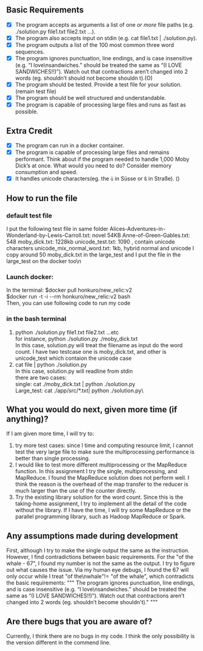 ## Basic Requirements
- [x] The program accepts as arguments a list of one *or more* file paths (e.g. ./solution.py file1.txt file2.txt …).
- [x] The program also accepts input on stdin (e.g. cat file1.txt | ./solution.py).
- [x] The program outputs a list of the 100 most common three word sequences.
- [x] The program ignores punctuation, line endings, and is case insensitive (e.g. “I love\nsandwiches.” should be treated the same as “(I LOVE SANDWICHES!!)”). Watch out that contractions aren’t changed into 2 words (eg. shouldn’t should not become shouldn t).(O)
- [x] The program should be tested. Provide a test file for your solution. (remain test file)
- [x] The program should be well structured and understandable.
- [x] The program is capable of processing large files and runs as fast as possible.
## Extra Credit
- [x] The program can run in a docker container.
- [x] The program is capable of processing large files and remains performant. Think about if the program needed to handle 1,000 Moby Dick’s at once. What would you need to do? Consider memory consumption and speed.
- [x] It handles unicode characters(eg. the `ü` in Süsse or `ß` in Straße). ()
## How to run the file
### default test file
I put the following test file in same folder
  Alices-Adventures-in-Wonderland-by-Lewis-Carroll.txt: novel 54KB
  Anne-of-Green-Gables.txt: 548
  moby_dick.txt: 1228kb 
  unicode_test.txt: 1090 , contain unicode characters
  unicode_mix_normal_word.txt: 1kb, hybrid normal and unicode
I copy around 50 moby_dick.txt in the large_test and I put the file in the large_test on the docker too\n
### Launch docker:
In the terminal:
  $docker pull honkuro/new_relic:v2\
  $docker run -t -i --rm honkuro/new_relic:v2 bash\
Then, you can use following code to run my code
### in the bash terminal
1. python ./solution.py file1.txt file2.txt ...etc\
for instance, 
  python ./solution.py ./moby_dick.txt\
In this case, solution.py will treat the filename as input do the word count. I have two testcase one is moby_dick.txt, and other is unicode_test which contaion the unicode case
2. cat file | python ./solution.py\
In this case, solution.py will readline from stdin\
there are two cases:\
  single: cat ./moby_dick.txt | python ./solution.py\
  Large_test: cat ./app/src/*.txt| python ./solution.py\

## What you would do next, given more time (if anything)?
If I am given more time, I will try to:
1. try more test cases: since I time and computing resource limit, I cannot test the very large file
to make sure the multiprocessing performance is better than single processing.
2. I would like to test more different multiprocessing or the MapReduce function. In this assignment
I try the single, multiprocessing, and MapReduce. I found the MapReduce solution does not perform well.
I think the reason is the overhead of the map transfer to the reducer is much larger than the use of the counter
directly.
3. Try the existing library solution for the word count.
Since this is the taking-home assignment, I try to implement all the detail of the code without the library.
If I have the time, I will try some MapReduce or the parallel programming library, such as Hadoop MapReduce
or Spark.

## Any assumptions made during development
First, although I try to make the single output the same as the instruction. However, I find contradictions
between basic requirements. For the "of the whale - 67", I found my number is not the same as the output. I try
to figure out what causes the issue. Via my human eye debugs, I found the 67 will only occur while I treat
"of the\nwhale"!= "of the whale", which contradicts the basic requirements:
"""
The program ignores punctuation, line endings,
and is case insensitive (e.g. “I love\nsandwiches.”
should be treated the same as “(I LOVE SANDWICHES!!)”).
Watch out that contractions aren’t changed into 2 words
(eg. shouldn’t become shouldn't)."
"""
## Are there bugs that you are aware of?
Currently, I think there are no bugs in my code.
I think the only possibility is the version different in the commend
line.
